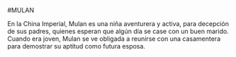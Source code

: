 #MULAN

En la China Imperial, Mulan es una niña aventurera y activa, para decepción de sus padres, 
quienes esperan que algún día se case con un buen marido. Cuando era joven, Mulan se ve 
obligada a reunirse con una casamentera para demostrar su aptitud como futura esposa.
